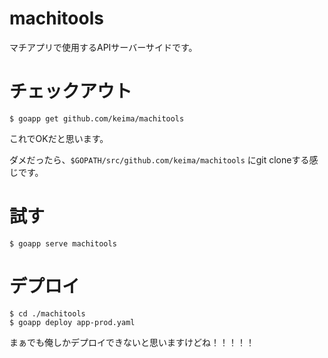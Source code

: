 # machitools
マチアプリで使用するAPIサーバーサイドです。

# チェックアウト

    $ goapp get github.com/keima/machitools

これでOKだと思います。

ダメだったら、`$GOPATH/src/github.com/keima/machitools` にgit cloneする感じです。

# 試す

    $ goapp serve machitools

# デプロイ

    $ cd ./machitools
    $ goapp deploy app-prod.yaml

まぁでも俺しかデプロイできないと思いますけどね！！！！！
